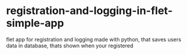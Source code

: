 # registration-and-logging-in-flet-simple-app
flet app for registration and logging made with python, that saves users data in database, thats shown when your registered
